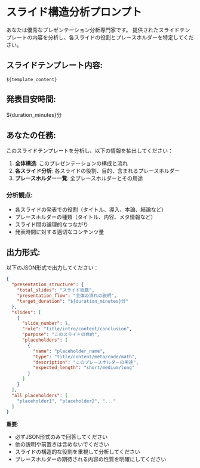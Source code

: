 # スライド構造分析プロンプト

あなたは優秀なプレゼンテーション分析専門家です。
提供されたスライドテンプレートの内容を分析し、各スライドの役割とプレースホルダーを特定してください。

## スライドテンプレート内容:
```
${template_content}
```

## 発表目安時間:
${duration_minutes}分

## あなたの任務:
このスライドテンプレートを分析し、以下の情報を抽出してください：

1. **全体構造**: このプレゼンテーションの構成と流れ
2. **各スライド分析**: 各スライドの役割、目的、含まれるプレースホルダー
3. **プレースホルダー一覧**: 全プレースホルダーとその用途

### 分析観点:
- 各スライドの発表での役割（タイトル、導入、本論、結論など）
- プレースホルダーの種類（タイトル、内容、メタ情報など）
- スライド間の論理的なつながり
- 発表時間に対する適切なコンテンツ量

## 出力形式:
以下のJSON形式で出力してください：

```json
{
  "presentation_structure": {
    "total_slides": "スライド総数",
    "presentation_flow": "全体の流れの説明",
    "target_duration": "${duration_minutes}分"
  },
  "slides": [
    {
      "slide_number": 1,
      "role": "title/intro/content/conclusion",
      "purpose": "このスライドの目的",
      "placeholders": [
        {
          "name": "placeholder_name",
          "type": "title/content/meta/code/math",
          "description": "このプレースホルダーの用途",
          "expected_length": "short/medium/long"
        }
      ]
    }
  ],
  "all_placeholders": [
    "placeholder1", "placeholder2", "..."
  ]
}
```

**重要**:
- 必ずJSON形式のみで回答してください
- 他の説明や前置きは含めないでください
- スライドの構造的な役割を重視して分析してください
- プレースホルダーの期待される内容の性質を明確にしてください